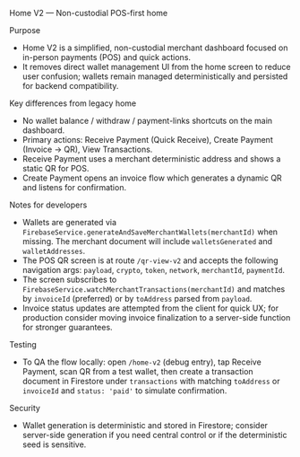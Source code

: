 Home V2 — Non-custodial POS-first home

Purpose
- Home V2 is a simplified, non-custodial merchant dashboard focused on in-person payments (POS) and quick actions.
- It removes direct wallet management UI from the home screen to reduce user confusion; wallets remain managed deterministically and persisted for backend compatibility.

Key differences from legacy home
- No wallet balance / withdraw / payment-links shortcuts on the main dashboard.
- Primary actions: Receive Payment (Quick Receive), Create Payment (Invoice -> QR), View Transactions.
- Receive Payment uses a merchant deterministic address and shows a static QR for POS.
- Create Payment opens an invoice flow which generates a dynamic QR and listens for confirmation.

Notes for developers
- Wallets are generated via `FirebaseService.generateAndSaveMerchantWallets(merchantId)` when missing. The merchant document will include `walletsGenerated` and `walletAddresses`.
- The POS QR screen is at route `/qr-view-v2` and accepts the following navigation args: `payload`, `crypto`, `token`, `network`, `merchantId`, `paymentId`.
- The screen subscribes to `FirebaseService.watchMerchantTransactions(merchantId)` and matches by `invoiceId` (preferred) or by `toAddress` parsed from `payload`.
- Invoice status updates are attempted from the client for quick UX; for production consider moving invoice finalization to a server-side function for stronger guarantees.

Testing
- To QA the flow locally: open `/home-v2` (debug entry), tap Receive Payment, scan QR from a test wallet, then create a transaction document in Firestore under `transactions` with matching `toAddress` or `invoiceId` and `status: 'paid'` to simulate confirmation.

Security
- Wallet generation is deterministic and stored in Firestore; consider server-side generation if you need central control or if the deterministic seed is sensitive.

